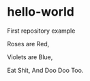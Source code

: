# hello-world
First repository example

Roses are Red,

Violets are Blue,

Eat Shit,
And Doo Doo Too.

